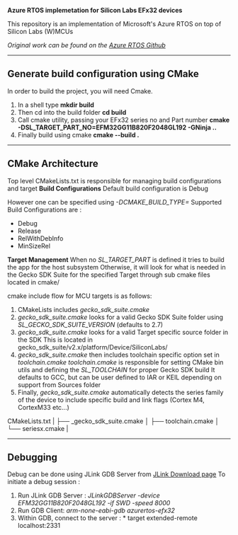 **Azure RTOS implemetation for Silicon Labs EFx32 devices**

This repository is an implementation of Microsoft's Azure RTOS on top of Silicon Labs (W)MCUs

*Original work can be found on the [Azure RTOS Github](https://github.com/azure-rtos)*

---

## Generate build configuration using CMake

In order to build the project, you will need Cmake.

1. In a shell type **mkdir build** 
2. Then cd into the build folder **cd build**
3. Call cmake utility, passing your EFx32 series no and Part number **cmake -DSL_TARGET_PART_NO=EFM32GG11B820F2048GL192 -GNinja ..**
4. Finally build using cmake **cmake --build .**

---

## CMake Architecture

Top level CMakeLists.txt is responsible for managing build configurations and target
**Build Configurations**
Default build configuration is Debug

However one can be specified using *-DCMAKE_BUILD_TYPE=*
Supported Build Configurations are :
* Debug
* Release
* RelWithDebInfo
* MinSizeRel

**Target Management**
When no *SL_TARGET_PART* is defined it tries to build the app for the host subsystem
Otherwise, it will look for what is needed in the Gecko SDK Suite for the specified Target through sub cmake files located in cmake/

cmake include flow for MCU targets is as follows:

1. CMakeLists includes *gecko_sdk_suite.cmake*
2. *gecko_sdk_suite.cmake* looks for a valid Gecko SDK Suite folder using *SL_GECKO_SDK_SUITE_VERSION* (defaults to 2.7)
3. *gecko_sdk_suite.cmake* looks for a valid Target specific source folder in the SDK 
    This is located in gecko_sdk_suite/v2.x/platform/Device/SiliconLabs/
4. *gecko_sdk_suite.cmake* then includes toolchain specific option set in *toolchain.cmake*
    *toolchain.cmake* is responsible for setting CMake bin utils and defining the *SL_TOOLCHAIN* for proper Gecko SDK build
    It defaults to GCC, but can be user defined to IAR or KEIL depending on support from Sources folder
5. Finally, *gecko_sdk_suite.cmake* automatically detects the series family of the device to include specific build and link flags (Cortex M4, CortexM33 etc...)

CMakeLists.txt
|
├── _gecko_sdk_suite.cmake
│   ├── toolchain.cmake
│   └── seriesx.cmake
|

---

## Debugging 

Debug can be done using JLink GDB Server from [JLink Download page](https://www.segger.com/downloads/jlink/)
To initiate a debug session :

1. Run JLink GDB Server : *JLinkGDBServer -device EFM32GG11B820F2048GL192 -if SWD -speed 8000*
2. Run GDB Client: *arm-none-eabi-gdb azurertos-efx32*
3. Within GDB, connect to the server : * target extended-remote localhost:2331



